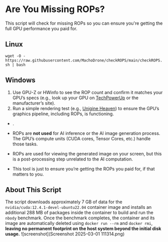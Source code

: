 # Are You Missing ROPs?

This script will check for missing ROPs so you can ensure you're getting the full GPU performance you paid for.

## Linux
```wget -O - https://raw.githubusercontent.com/MachoDrone/checkROPS/main/checkROPS.sh | bash```

## Windows
1. Use GPU-Z or HWinfo to see the ROP count and confirm it matches your GPU’s specs (e.g., look up your GPU on [TechPowerUp](https://www.techpowerup.com) or the manufacturer’s site).
2. Run a simple rendering test (e.g., [Unigine Heaven](https://benchmark.unigine.com/heaven)) to ensure the GPU’s graphics pipeline, including ROPs, is functioning.

- .

- ROPs are **not used** for AI inference or the AI image generation process. The GPU’s compute units (CUDA cores, Tensor Cores, etc.) handle those tasks.

- ROPs are used for viewing the generated image on your screen, but this is a post-processing step unrelated to the AI computation.

- This tool is just to ensure you’re getting the ROPs you paid for, if that matters to you.

## About This Script
The script downloads approximately 7 GB of data for the `nvidia/cuda:12.4.1-devel-ubuntu22.04` container image and installs an additional 288 MB of packages inside the container to build and run the `nbody` benchmark. Once the benchmark completes, the container and its image are automatically deleted using `docker run --rm` and `docker rmi`, **leaving no permanent footprint on the host system beyond the initial disk usage.**
![screenshot](Screenshot 2025-03-01 111314.png)
